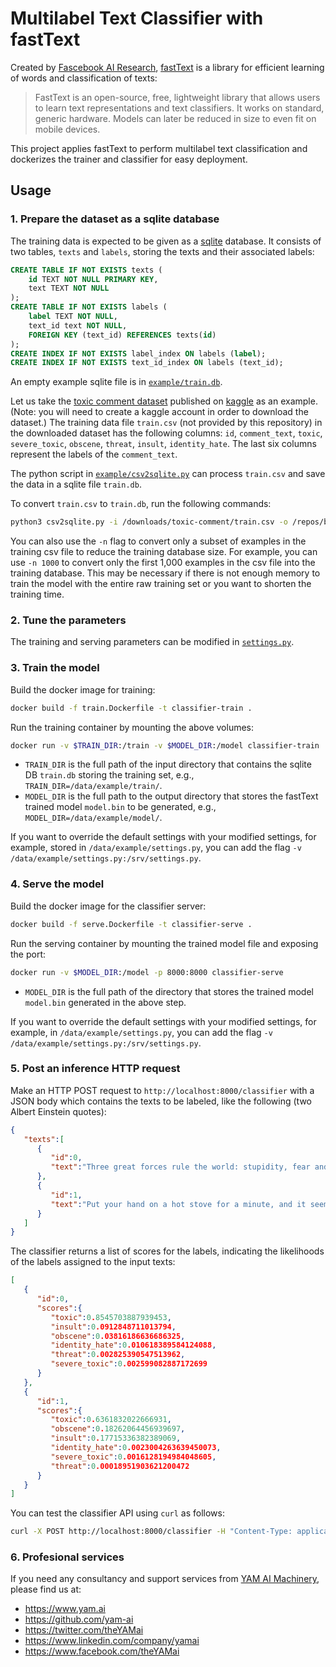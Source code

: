 # Multilabel Text Classifier with fastText

Created by [Fascebook AI Research](https://research.fb.com/category/facebook-ai-research/), [fastText](https://fasttext.cc/) is a library for efficient learning of words and classification of texts:
> FastText is an open-source, free, lightweight library that allows users to learn text representations and text classifiers. It works on standard, generic hardware. Models can later be reduced in size to even fit on mobile devices.

This project applies fastText to perform multilabel text classification and dockerizes the trainer and classifier for easy deployment.

## Usage

### 1. Prepare the dataset as a sqlite database
The training data is expected to be given as a [sqlite](https://www.sqlite.org/index.html) database. It consists of two tables, `texts` and `labels`, storing the texts and their associated labels:
```SQL
CREATE TABLE IF NOT EXISTS texts (
    id TEXT NOT NULL PRIMARY KEY,
    text TEXT NOT NULL
);
CREATE TABLE IF NOT EXISTS labels (
    label TEXT NOT NULL,
    text_id text NOT NULL,
    FOREIGN KEY (text_id) REFERENCES texts(id)
);
CREATE INDEX IF NOT EXISTS label_index ON labels (label);
CREATE INDEX IF NOT EXISTS text_id_index ON labels (text_id);
```

An empty example sqlite file is in [`example/train.db`](https://github.com/yam-ai/fasttext-multilabel-classifier/blob/master/example/train.db).

Let us take the [toxic comment dataset](https://www.kaggle.com/c/jigsaw-toxic-comment-classification-challenge/data) published on [kaggle](https://www.kaggle.com/) as an example. (Note: you will need to create a kaggle account in order to download the dataset.) The training data file `train.csv` (not provided by this repository) in the downloaded dataset has the following columns: `id`, `comment_text`, `toxic`, `severe_toxic`, `obscene`, `threat`, `insult`, `identity_hate`. The last six columns represent the labels of the `comment_text`.

The python script in [`example/csv2sqlite.py`](https://github.com/yam-ai/fasttext-multilabel-classifier/blob/master/example/csv2sqlite.py) can process `train.csv` and save the data in a sqlite file `train.db`.

To convert `train.csv` to `train.db`, run the following commands:
```sh
python3 csv2sqlite.py -i /downloads/toxic-comment/train.csv -o /repos/bert-multilabel-classifier/example/train.db
```
You can also use the `-n` flag to convert only a subset of examples in the training csv file to reduce the training database size. For example, you can use `-n 1000` to convert only the first 1,000 examples in the csv file into the training database. This may be necessary if there is not enough memory to train the model with the entire raw training set or you want to shorten the training time.

### 2. Tune the parameters
The training and serving parameters can be modified in [`settings.py`](https://github.com/yam-ai/fasttext-multilabel-classifier/blob/master/settings.py).

### 3. Train the model
Build the docker image for training:
```sh
docker build -f train.Dockerfile -t classifier-train .
```  

Run the training container by mounting the above volumes:
```sh
docker run -v $TRAIN_DIR:/train -v $MODEL_DIR:/model classifier-train
```

* `TRAIN_DIR` is the full path of the input directory that contains the sqlite DB `train.db` storing the training set, e.g., `TRAIN_DIR=/data/example/train/`.
* `MODEL_DIR` is the full path to the output directory that stores the fastText trained model `model.bin` to be generated, e.g., `MODEL_DIR=/data/example/model/`.

If you want to override the default settings with your modified settings, for example, stored in `/data/example/settings.py`, you can add the flag `-v /data/example/settings.py:/srv/settings.py`.

### 4. Serve the model
Build the docker image for the classifier server:
```sh
docker build -f serve.Dockerfile -t classifier-serve .
```

Run the serving container by mounting the trained model file and exposing the port:
```sh
docker run -v $MODEL_DIR:/model -p 8000:8000 classifier-serve
```

* `MODEL_DIR` is the full path of the directory that stores the trained model `model.bin` generated in the above step.

If you want to override the default settings with your modified settings, for example, in `/data/example/settings.py`, you can add the flag `-v /data/example/settings.py:/srv/settings.py`.

### 5. Post an inference HTTP request

Make an HTTP POST request to `http://localhost:8000/classifier` with a JSON body which contains the texts to be labeled, like the following (two Albert Einstein quotes):
```json
{ 
   "texts":[ 
      { 
         "id":0,
         "text":"Three great forces rule the world: stupidity, fear and greed."
      },
      { 
         "id":1,
         "text":"Put your hand on a hot stove for a minute, and it seems like an hour. Sit with a pretty girl for an hour, and it seems like a minute. That's relativity."
      }
   ]
}
```

The classifier returns a list of scores for the labels, indicating the likelihoods of the labels assigned to the input texts:
```json
[  
   {  
      "id":0,
      "scores":{  
         "toxic":0.8545703887939453,
         "insult":0.0912848711013794,
         "obscene":0.03816186636686325,
         "identity_hate":0.010618389584124088,
         "threat":0.002825390547513962,
         "severe_toxic":0.002599082887172699
      }
   },
   {  
      "id":1,
      "scores":{  
         "toxic":0.6361832022666931,
         "obscene":0.18262064456939697,
         "insult":0.17715336382389069,
         "identity_hate":0.0023004263639450073,
         "severe_toxic":0.0016128194984048605,
         "threat":0.00018951903621200472
      }
   }
]
```

You can test the classifier API using `curl` as follows:
```sh
curl -X POST http://localhost:8000/classifier -H "Content-Type: application/json" -d $'{"texts":[{"id":0,"text":"Three great forces rule the world: stupidity, fear and greed."},{"id":1,"text":"Put your hand on a hot stove for a minute, and it seems like an hour. Sit with a pretty girl for an hour, and it seems like a minute. That\'s relativity."}]}'
```

### 6. Profesional services

If you need any consultancy and support services from [YAM AI Machinery](https://www.yam.ai), please find us at:
* https://www.yam.ai
* https://github.com/yam-ai
* https://twitter.com/theYAMai
* https://www.linkedin.com/company/yamai
* https://www.facebook.com/theYAMai
